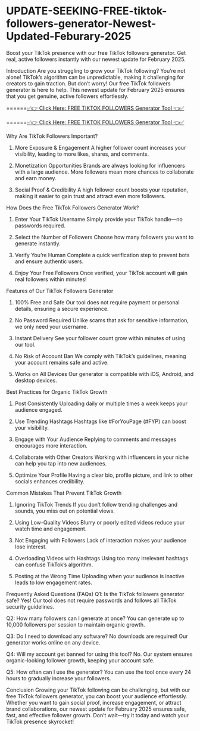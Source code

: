 # UPDATE-SEEKING-FREE-tiktok-followers-generator-Newest-Updated-Feburary-2025
Boost your TikTok presence with our free TikTok followers generator. Get real, active followers instantly with our newest update for February 2025.

Introduction
Are you struggling to grow your TikTok following? You’re not alone! TikTok’s algorithm can be unpredictable, making it challenging for creators to gain traction. But don’t worry! Our free TikTok followers generator is here to help. This newest update for February 2025 ensures that you get genuine, active followers effortlessly.

======[✅👉 Click Here: FREE TIKTOK FOLLOWERS Generator Tool 👈✅](https://www.aeroned.com/getmedia/35af5edc-2776-4bd6-ba06-05fa9744f344/newtiktokra.html.aspx)

======[✅👉 Click Here: FREE TIKTOK FOLLOWERS Generator Tool 👈✅](https://www.aeroned.com/getmedia/35af5edc-2776-4bd6-ba06-05fa9744f344/newtiktokra.html.aspx)



Why Are TikTok Followers Important?
1. More Exposure & Engagement
A higher follower count increases your visibility, leading to more likes, shares, and comments.

2. Monetization Opportunities
Brands are always looking for influencers with a large audience. More followers mean more chances to collaborate and earn money.

3. Social Proof & Credibility
A high follower count boosts your reputation, making it easier to gain trust and attract even more followers.

How Does the Free TikTok Followers Generator Work?
1. Enter Your TikTok Username
Simply provide your TikTok handle—no passwords required.

2. Select the Number of Followers
Choose how many followers you want to generate instantly.

3. Verify You’re Human
Complete a quick verification step to prevent bots and ensure authentic users.

4. Enjoy Your Free Followers
Once verified, your TikTok account will gain real followers within minutes!

Features of Our TikTok Followers Generator
1. 100% Free and Safe
Our tool does not require payment or personal details, ensuring a secure experience.

2. No Password Required
Unlike scams that ask for sensitive information, we only need your username.

3. Instant Delivery
See your follower count grow within minutes of using our tool.

4. No Risk of Account Ban
We comply with TikTok’s guidelines, meaning your account remains safe and active.

5. Works on All Devices
Our generator is compatible with iOS, Android, and desktop devices.

Best Practices for Organic TikTok Growth
1. Post Consistently
Uploading daily or multiple times a week keeps your audience engaged.

2. Use Trending Hashtags
Hashtags like #ForYouPage (#FYP) can boost your visibility.

3. Engage with Your Audience
Replying to comments and messages encourages more interaction.

4. Collaborate with Other Creators
Working with influencers in your niche can help you tap into new audiences.

5. Optimize Your Profile
Having a clear bio, profile picture, and link to other socials enhances credibility.

Common Mistakes That Prevent TikTok Growth
1. Ignoring TikTok Trends
If you don’t follow trending challenges and sounds, you miss out on potential views.

2. Using Low-Quality Videos
Blurry or poorly edited videos reduce your watch time and engagement.

3. Not Engaging with Followers
Lack of interaction makes your audience lose interest.

4. Overloading Videos with Hashtags
Using too many irrelevant hashtags can confuse TikTok’s algorithm.

5. Posting at the Wrong Time
Uploading when your audience is inactive leads to low engagement rates.

Frequently Asked Questions (FAQs)
Q1: Is the TikTok followers generator safe?
Yes! Our tool does not require passwords and follows all TikTok security guidelines.

Q2: How many followers can I generate at once?
You can generate up to 10,000 followers per session to maintain organic growth.

Q3: Do I need to download any software?
No downloads are required! Our generator works online on any device.

Q4: Will my account get banned for using this tool?
No. Our system ensures organic-looking follower growth, keeping your account safe.

Q5: How often can I use the generator?
You can use the tool once every 24 hours to gradually increase your followers.

Conclusion
Growing your TikTok following can be challenging, but with our free TikTok followers generator, you can boost your audience effortlessly. Whether you want to gain social proof, increase engagement, or attract brand collaborations, our newest update for February 2025 ensures safe, fast, and effective follower growth. Don’t wait—try it today and watch your TikTok presence skyrocket!
